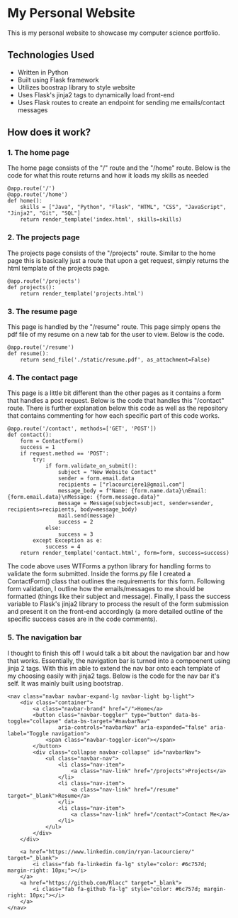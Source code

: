 # My Personal Website
This is my personal website to showcase my computer science portfolio.

## Technologies Used 
- Written in Python
- Built using Flask framework
- Utilizes boostrap library to style website
- Uses Flask's jinja2 tags to dynamically load front-end
- Uses Flask routes to create an endpoint for sending me emails/contact messages

## How does it work?

### 1. The home page
The home page consists of the "/" route and the "/home" route. Below is the code for what this route returns and how it loads my skills as needed
```
@app.route('/')
@app.route('/home')
def home():
    skills = ["Java", "Python", "Flask", "HTML", "CSS", "JavaScript", "Jinja2", "Git", "SQL"]
    return render_template('index.html', skills=skills)
```
### 2. The projects page
The projects page consists of the "/projects" route. Similar to the home page this is basically just a route that upon a get request, simply returns the html template of the projects page.
```
@app.route('/projects')
def projects():
    return render_template('projects.html')
```
### 3. The resume page
This page is handled by the "/resume" route. This page simply opens the pdf file of my resume on a new tab for the user to view. Below is the code.
```
@app.route('/resume')
def resume():
    return send_file('./static/resume.pdf', as_attachment=False)
```

### 4. The contact page
This page is a little bit different than the other pages as it contains a form that handles a post request. Below is the code that handles this "/contact" route. There is further explanation below this code as well as the repository that contains commenting for how each specific part of this code works.
```
@app.route('/contact', methods=['GET', 'POST'])
def contact():
    form = ContactForm()
    success = 1
    if request.method == 'POST':
        try:
            if form.validate_on_submit():
                subject = "New Website Contact"
                sender = form.email.data
                recipients = ["rlacourciere1@gmail.com"]
                message_body = f"Name: {form.name.data}\nEmail: {form.email.data}\nMessage: {form.message.data}"
                message = Message(subject=subject, sender=sender, recipients=recipients, body=message_body)
                mail.send(message)
                success = 2
            else:
                success = 3
        except Exception as e:
            success = 4
    return render_template('contact.html', form=form, success=success)
```
The code above uses WTForms a python library for handling forms to validate the form submitted. Inside the forms.py file I created a ContactForm() class that outlines the requirements for this form. Following form validation, I outline how the emails/messages to me should be formatted (things like their subject and message). Finally, I pass the success variable to Flask's jinja2 library to process the result of the form submission and present it on the front-end accordingly (a more detailed outline of the specific success cases are in the code comments).

### 5. The navigation bar
I thought to finish this off I would talk a bit about the navigation bar and how that works. Essentially, the navigation bar is turned into a compoenent using jinja 2 tags. With this im able to extend the nav bar onto each template of my choosing easily with jinja2 tags. Below is the code for the nav bar it's self. It was mainly built using bootstrap. 
```
<nav class="navbar navbar-expand-lg navbar-light bg-light">
    <div class="container">
        <a class="navbar-brand" href="/">Home</a>
        <button class="navbar-toggler" type="button" data-bs-toggle="collapse" data-bs-target="#navbarNav"
                aria-controls="navbarNav" aria-expanded="false" aria-label="Toggle navigation">
            <span class="navbar-toggler-icon"></span>
        </button>
        <div class="collapse navbar-collapse" id="navbarNav">
            <ul class="navbar-nav">
                <li class="nav-item">
                    <a class="nav-link" href="/projects">Projects</a>
                </li>
                <li class="nav-item">
                    <a class="nav-link" href="/resume" target="_blank">Resume</a>
                </li>
                <li class="nav-item">
                    <a class="nav-link" href="/contact">Contact Me</a>
                </li>
            </ul>
        </div>
    </div>

    <a href="https://www.linkedin.com/in/ryan-lacourciere/" target="_blank">
        <i class="fab fa-linkedin fa-lg" style="color: #6c757d; margin-right: 10px;"></i>
    </a>
    <a href="https://github.com/Rlacc" target="_blank">
        <i class="fab fa-github fa-lg" style="color: #6c757d; margin-right: 10px;"></i>
    </a>
</nav>
```
